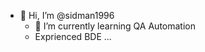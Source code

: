 - 👋 Hi, I’m @sidman1996
  - 🌱 I’m currently learning QA Automation
  - Exprienced BDE 
  ...

<!---
sidman1996/sidman1996 is a ✨ special ✨ repository because its `README.md` (this file) appears on your GitHub profile.
You can click the Preview link to take a look at your changes.
--->
